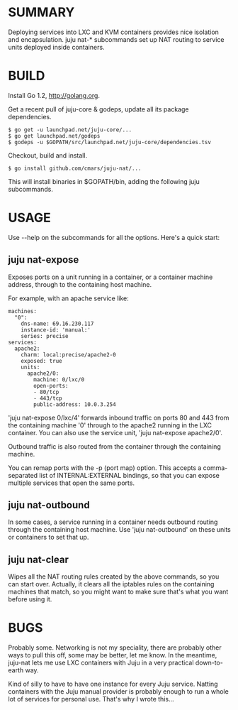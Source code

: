 SUMMARY
=======
Deploying services into LXC and KVM containers provides nice isolation and
encapsulation. juju nat-\* subcommands set up NAT routing to service units
deployed inside containers.

BUILD
=====
Install Go 1.2, http://golang.org.

Get a recent pull of juju-core & godeps, update all its package dependencies.

```
$ go get -u launchpad.net/juju-core/...
$ go get launchpad.net/godeps
$ godeps -u $GOPATH/src/launchpad.net/juju-core/dependencies.tsv
```

Checkout, build and install.

```
$ go install github.com/cmars/juju-nat/...
```

This will install binaries in $GOPATH/bin, adding the following juju subcommands.

USAGE
=====
Use --help on the subcommands for all the options. Here's a quick start:

juju nat-expose
---------------
Exposes ports on a unit running in a container, or a container machine address,
through to the containing host machine.

For example, with an apache service like:

```
machines:
  "0":
    dns-name: 69.16.230.117
    instance-id: 'manual:'
    series: precise
services:
  apache2:
    charm: local:precise/apache2-0
    exposed: true
    units:
      apache2/0:
        machine: 0/lxc/0
        open-ports:
        - 80/tcp
        - 443/tcp
        public-address: 10.0.3.254
```

'juju nat-expose 0/lxc/4' forwards inbound traffic on ports 80 and 443
from the containing machine '0' through to the apache2 running in the LXC
container. You can also use the service unit, 'juju nat-expose apache2/0'.

Outbound traffic is also routed from the container through the containing
machine.

You can remap ports with the -p (port map) option. This accepts a
comma-separated list of INTERNAL:EXTERNAL bindings, so that you can expose
multiple services that open the same ports.

juju nat-outbound
-----------------
In some cases, a service running in a container needs outbound routing through
the containing host machine. Use 'juju nat-outbound' on these units or
containers to set that up.

juju nat-clear
--------------
Wipes all the NAT routing rules created by the above commands, so you can start
over.  Actually, it clears all the iptables rules on the containing machines
that match, so you might want to make sure that's what you want before using it.

BUGS
====
Probably some. Networking is not my speciality, there are probably other ways
to pull this off, some may be better, let me know.  In the meantime, juju-nat
lets me use LXC containers with Juju in a very practical down-to-earth way.

Kind of silly to have to have one instance for every Juju service.  Natting
containers with the Juju manual provider is probably enough to run a whole lot
of services for personal use.  That's why I wrote this...
